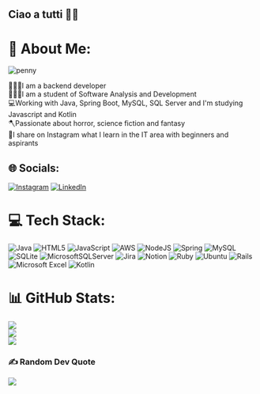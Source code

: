 ## Ciao a tutti 👩‍💻 

# 💫 About Me:

![penny](https://github.com/srtapoe/SrtaPoe/assets/40921734/8ad67f64-58da-4966-8d88-a30c143ebaad)


👩🏻‍💻I am a backend developer<br>🕵🏻‍♀️I am a student of Software Analysis and Development<br>💻Working with Java, Spring Boot, MySQL, SQL Server and I'm studying Javascript and Kotlin<br>🪓Passionate about horror, science fiction and fantasy<br>📱I share on Instagram what I learn in the IT area with beginners and aspirants


## 🌐 Socials:
[![Instagram](https://img.shields.io/badge/Instagram-%23E4405F.svg?logo=Instagram&logoColor=white)](https://instagram.com/cod.agirl) [![LinkedIn](https://img.shields.io/badge/LinkedIn-%230077B5.svg?logo=linkedin&logoColor=white)](https://linkedin.com/in/joaniceoliveira)

# 💻 Tech Stack:
![Java](https://img.shields.io/badge/java-%23ED8B00.svg?style=for-the-badge&logo=java&logoColor=white) ![HTML5](https://img.shields.io/badge/html5-%23E34F26.svg?style=for-the-badge&logo=html5&logoColor=white) ![JavaScript](https://img.shields.io/badge/javascript-%23323330.svg?style=for-the-badge&logo=javascript&logoColor=%23F7DF1E) ![AWS](https://img.shields.io/badge/AWS-%23FF9900.svg?style=for-the-badge&logo=amazon-aws&logoColor=white) ![NodeJS](https://img.shields.io/badge/node.js-6DA55F?style=for-the-badge&logo=node.js&logoColor=white) ![Spring](https://img.shields.io/badge/spring-%236DB33F.svg?style=for-the-badge&logo=spring&logoColor=white) ![MySQL](https://img.shields.io/badge/mysql-%2300f.svg?style=for-the-badge&logo=mysql&logoColor=white) ![SQLite](https://img.shields.io/badge/sqlite-%2307405e.svg?style=for-the-badge&logo=sqlite&logoColor=white) ![MicrosoftSQLServer](https://img.shields.io/badge/Microsoft%20SQL%20Sever-CC2927?style=for-the-badge&logo=microsoft%20sql%20server&logoColor=white) ![Jira](https://img.shields.io/badge/jira-%230A0FFF.svg?style=for-the-badge&logo=jira&logoColor=white) ![Notion](https://img.shields.io/badge/Notion-%23000000.svg?style=for-the-badge&logo=notion&logoColor=white) ![Ruby](https://img.shields.io/badge/ruby-%23CC342D.svg?style=for-the-badge&logo=ruby&logoColor=white) ![Ubuntu](https://img.shields.io/badge/Ubuntu-E95420?style=for-the-badge&logo=ubuntu&logoColor=white) ![Rails](https://img.shields.io/badge/rails-%23CC0000.svg?style=for-the-badge&logo=ruby-on-rails&logoColor=white)
![Microsoft Excel](https://img.shields.io/badge/Microsoft_Excel-217346?style=for-the-badge&logo=microsoft-excel&logoColor=white) ![Kotlin](https://img.shields.io/badge/kotlin-%230095D5.svg?style=for-the-badge&logo=kotlin&logoColor=white)


# 📊 GitHub Stats: 
![](https://github-readme-stats-6u2v.vercel.app/api?username=srtapoe&theme=blueberry&hide_border=true&include_all_commits=false&count_private=false)<br/>
![](https://github-readme-streak-stats.herokuapp.com/?user=srtapoe&theme=blueberry&hide_border=true)<br/>
![](https://github-readme-stats-6u2v.vercel.app/api/top-langs/?username=srtapoe&theme=blueberry&hide_border=true&include_all_commits=false&count_private=false&layout=compact)

### ✍️ Random Dev Quote
![](https://quotes-github-readme.vercel.app/api?type=vetical&theme=radical)

<!-- Proudly created with GPRM ( https://gprm.itsvg.in ) -->
